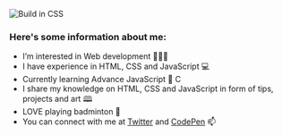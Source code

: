 ![Build in CSS](https://user-images.githubusercontent.com/77884951/182815538-d9aae4e0-c8a3-468b-85d3-02377a661d84.JPG)

### Here's some information about me:
* I’m interested in Web development 👩🏻‍⚕️ 
* I have experience in HTML, CSS and JavaScript 💻
* Currently learning Advance JavaScript 📝 C
* I share my knowledge on HTML, CSS and JavaScript in form of tips, projects and art 🕮 
* LOVE playing badminton 🏸
* You can connect with me at [Twitter](https://twitter.com/CodeByPoonam) and [CodePen](https://codepen.io/poonam-adlakha) 📫 

<!---
poonam-adlakha/poonam-adlakha is a ✨ special ✨ repository because its `README.md` (this file) appears on your GitHub profile.
You can click the Preview link to take a look at your changes.
--->
